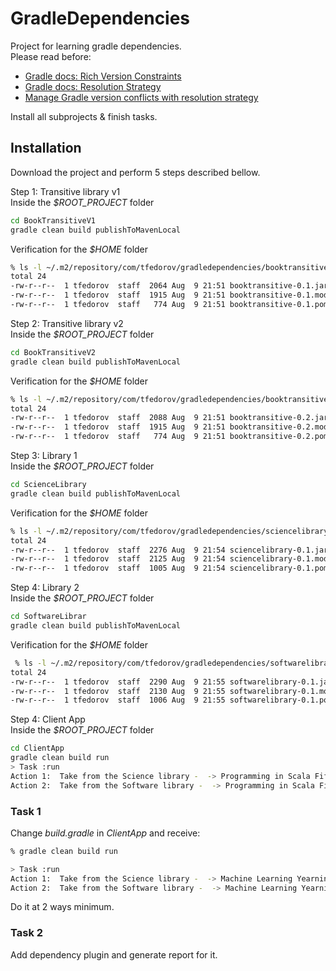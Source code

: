 # GradleDependencies

Project for learning gradle dependencies. </br>
Please read before:

- [Gradle docs: Rich Version Constraints](https://docs.gradle.org/current/userguide/rich_versions.html#rich-version-constraints)
- [Gradle docs: Resolution Strategy](https://docs.gradle.org/current/dsl/org.gradle.api.artifacts.ResolutionStrategy.html)
- [Manage Gradle version conflicts with resolution strategy](https://proandroiddev.com/manage-gradle-version-conflicts-with-strategy-611ac3f6ce19)

Install all subprojects & finish tasks.

## Installation

Download the project and perform 5 steps described bellow.

Step 1: Transitive library v1</br>
Inside the _$ROOT_PROJECT_ folder

```sh
cd BookTransitiveV1
gradle clean build publishToMavenLocal
```

Verification for the _$HOME_ folder

```sh
% ls -l ~/.m2/repository/com/tfedorov/gradledependencies/booktransitive/0.1
total 24
-rw-r--r--  1 tfedorov  staff  2064 Aug  9 21:51 booktransitive-0.1.jar
-rw-r--r--  1 tfedorov  staff  1915 Aug  9 21:51 booktransitive-0.1.module
-rw-r--r--  1 tfedorov  staff   774 Aug  9 21:51 booktransitive-0.1.pom
```

Step 2: Transitive library v2</br>
Inside the _$ROOT_PROJECT_ folder

```sh
cd BookTransitiveV2
gradle clean build publishToMavenLocal
```

Verification for the _$HOME_ folder

```sh
% ls -l ~/.m2/repository/com/tfedorov/gradledependencies/booktransitive/0.2
total 24
-rw-r--r--  1 tfedorov  staff  2088 Aug  9 21:51 booktransitive-0.2.jar
-rw-r--r--  1 tfedorov  staff  1915 Aug  9 21:51 booktransitive-0.2.module
-rw-r--r--  1 tfedorov  staff   774 Aug  9 21:51 booktransitive-0.2.pom
```

Step 3: Library 1</br>
Inside the _$ROOT_PROJECT_ folder

```sh
cd ScienceLibrary
gradle clean build publishToMavenLocal
```

Verification for the _$HOME_ folder

```sh
% ls -l ~/.m2/repository/com/tfedorov/gradledependencies/sciencelibrary/0.1
total 24
-rw-r--r--  1 tfedorov  staff  2276 Aug  9 21:54 sciencelibrary-0.1.jar
-rw-r--r--  1 tfedorov  staff  2125 Aug  9 21:54 sciencelibrary-0.1.module
-rw-r--r--  1 tfedorov  staff  1005 Aug  9 21:54 sciencelibrary-0.1.pom
```

Step 4: Library 2</br>
Inside the _$ROOT_PROJECT_ folder

```sh
cd SoftwareLibrar
gradle clean build publishToMavenLocal
```

Verification for the _$HOME_ folder

```sh
 % ls -l ~/.m2/repository/com/tfedorov/gradledependencies/softwarelibrary/0.1
total 24
-rw-r--r--  1 tfedorov  staff  2290 Aug  9 21:55 softwarelibrary-0.1.jar
-rw-r--r--  1 tfedorov  staff  2130 Aug  9 21:55 softwarelibrary-0.1.module
-rw-r--r--  1 tfedorov  staff  1006 Aug  9 21:55 softwarelibrary-0.1.pom
```

Step 4: Client App</br>
Inside the _$ROOT_PROJECT_ folder

```sh
cd ClientApp
gradle clean build run
> Task :run
Action 1:  Take from the Science library -  -> Programming in Scala Fifth Edition 5st edition. by Martin Odersky
Action 2:  Take from the Software library -  -> Programming in Scala Fifth Edition 5st edition. by Martin Odersky
```

### Task 1

Change _build.gradle_ in _ClientApp_ and receive:

```sh
% gradle clean build run

> Task :run
Action 1:  Take from the Science library -  -> Machine Learning Yearning. by Andrew Ng
Action 2:  Take from the Software library -  -> Machine Learning Yearning. by Andrew Ng
```

Do it at 2 ways minimum.

### Task 2

Add dependency plugin and generate report for it.